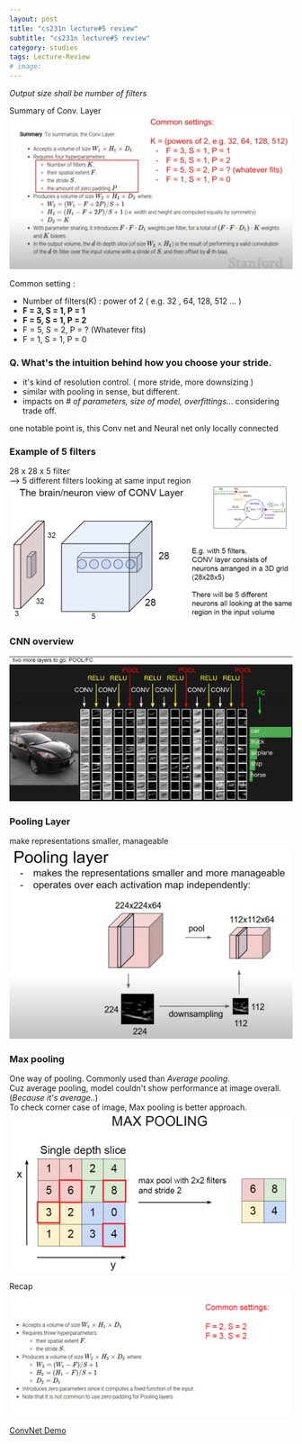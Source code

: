 ```yaml
---
layout: post
title: "cs231n lecture#5 review"
subtitle: "cs231n lecture#5 review"
category: studies
tags: Lecture-Review
# image:
---
```



_Output size shall be number of filters_

Summary of Conv. Layer
![](assets/markdown-img-paste-20201018214032725.png)

Common setting :
- Number of filters(K) : power of 2 ( e.g. 32 , 64, 128, 512 ... )
- __F = 3, S = 1, P = 1__
- __F = 5, S = 1, P = 2__
- F = 5, S = 2, P = ? (Whatever fits)
- F = 1, S = 1, P = 0


### Q. What's the intuition behind how you choose your stride.
- it's kind of resolution control. ( more stride, more downsizing )
- similar with pooling in sense, but different.
- impacts on *# of parameters, size of model, overfittings..*. considering trade off.

one notable point is, this Conv net and Neural net only locally connected


### __Example of 5 filters__  
28 x 28 x 5 filter  
--> 5 different filters looking at same input region  
![filters2](assets/markdown-img-paste-20201021203441630.png)


### __CNN overview__
![cnn-overview](assets/markdown-img-paste-20201021210127662.png)


### __Pooling Layer__
make representations smaller, manageable  
![pooling](assets/markdown-img-paste-2020102121003886.png)


### __Max pooling__
One way of pooling. Commonly used than *Average pooling*.  
Cuz average pooling, model couldn't show performance at image overall. (*Because it's average..*)  
To check corner case of image, Max pooling is better approach.  
![Max-pooling](assets/markdown-img-paste-20201021211540986.png)

Recap 
![](assets/md-img-paste-2020-10-21-22-17-54.png)


[ConvNet Demo](http://cs.stanford.edu/people/karpathy/convnetjs/demo/cifar10.html)
